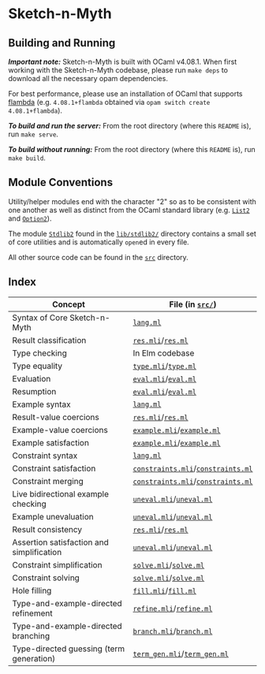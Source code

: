 # Sketch-n-Myth

## Building and Running

***Important note:***
Sketch-n-Myth is built with OCaml v4.08.1. When first working with the
Sketch-n-Myth codebase, please run `make deps` to download all the necessary
opam dependencies.

For best performance, please use an installation of OCaml that supports
[flambda](https://caml.inria.fr/pub/docs/manual-ocaml/flambda.html)
(e.g. `4.08.1+flambda` obtained via `opam switch create 4.08.1+flambda`).

***To build and run the server:***
From the root directory (where this `README` is), run `make serve`.

***To build without running:***
From the root directory (where this `README` is), run `make build`.

## Module Conventions

Utility/helper modules end with the character "2" so as to be consistent with
one another as well as distinct from the OCaml standard library (e.g.
[`List2`](src/list2.mli) and [`Option2`](src/option2.mli)).

The module [`Stdlib2`](lib/stdlib2/stdlib2.mli) found in the
[`lib/stdlib2/`](lib/stdlib2/) directory contains a small set of core utilities
and is automatically `open`ed in every file.

All other source code can be found in the [`src`](src/) directory.

## Index

| Concept                                     | File (in [`src/`](src/))
| ------------------------------------------- | ------------------------------
| Syntax of Core Sketch-n-Myth                | [`lang.ml`](src/lang.ml)
| Result classification                       | [`res.mli`](src/res.mli)/[`res.ml`](src/res.ml)
| Type checking                               | In Elm codebase
| Type equality                               | [`type.mli`](src/type.mli)/[`type.ml`](src/type.ml)
| Evaluation                                  | [`eval.mli`](src/eval.mli)/[`eval.ml`](src/eval.ml)
| Resumption                                  | [`eval.mli`](src/eval.mli)/[`eval.ml`](src/eval.ml)
| Example syntax                              | [`lang.ml`](src/lang.ml)
| Result-value coercions                      | [`res.mli`](src/res.mli)/[`res.ml`](src/res.ml)
| Example-value coercions                     | [`example.mli`](src/example.mli)/[`example.ml`](src/example.ml)
| Example satisfaction                        | [`example.mli`](src/example.mli)/[`example.ml`](src/example.ml)
| Constraint syntax                           | [`lang.ml`](src/lang.ml)
| Constraint satisfaction                     | [`constraints.mli`](src/constraints.mli)/[`constraints.ml`](src/constraints.ml)
| Constraint merging                          | [`constraints.mli`](src/constraints.mli)/[`constraints.ml`](src/constraints.ml)
| Live bidirectional example checking         | [`uneval.mli`](src/uneval.mli)/[`uneval.ml`](src/uneval.ml)
| Example unevaluation                        | [`uneval.mli`](src/uneval.mli)/[`uneval.ml`](src/uneval.ml)
| Result consistency                          | [`res.mli`](src/res.mli)/[`res.ml`](src/res.ml)
| Assertion satisfaction and simplification   | [`uneval.mli`](src/uneval.mli)/[`uneval.ml`](src/uneval.ml)
| Constraint simplification                   | [`solve.mli`](src/solve.mli)/[`solve.ml`](src/solve.ml)
| Constraint solving                          | [`solve.mli`](src/solve.mli)/[`solve.ml`](src/solve.ml)
| Hole filling                                | [`fill.mli`](src/fill.mli)/[`fill.ml`](src/fill.ml)
| Type-and-example-directed refinement        | [`refine.mli`](src/refine.mli)/[`refine.ml`](src/refine.ml)
| Type-and-example-directed branching         | [`branch.mli`](src/branch.mli)/[`branch.ml`](src/branch.ml)
| Type-directed guessing (term generation)    | [`term_gen.mli`](src/term_gen.mli)/[`term_gen.ml`](src/term_gen.ml)
